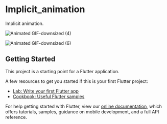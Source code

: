 # Implicit_animation

 Implicit animation.

 ![Animated GIF-downsized (4)](https://user-images.githubusercontent.com/53788311/80296383-96f9b900-87b5-11ea-9f46-9783ead2c782.gif)

 ![Animated GIF-downsized (6)](https://user-images.githubusercontent.com/53788311/80298643-6ae83300-87c9-11ea-8125-c7b88fb1c37e.gif)


## Getting Started

This project is a starting point for a Flutter application.

A few resources to get you started if this is your first Flutter project:

- [Lab: Write your first Flutter app](https://flutter.dev/docs/get-started/codelab)
- [Cookbook: Useful Flutter samples](https://flutter.dev/docs/cookbook)

For help getting started with Flutter, view our
[online documentation](https://flutter.dev/docs), which offers tutorials,
samples, guidance on mobile development, and a full API reference.
